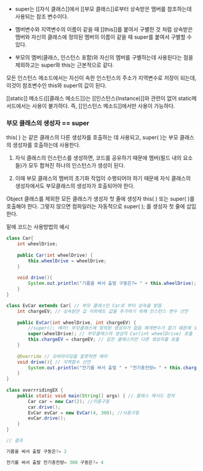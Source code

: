 - super는 [[자식 클래스]]에서 [[부모 클래스]]로부터 상속받은 멤버를 참조하는데 사용되는 참조 변수이다.

- 멤버변수와 지역변수의 이름이 같을 때 [[this]]를 붙여서 구별한 것 처럼 상속받은 멤버와 자신의 클래스에 정의된 멤버의 이름이 같을 때 super를 붙여서 구별할 수 있다.

- 부모의 멤버(클래스, 인스턴스 포함)와 자신의 멤버를 구별하는데 사용된다는 점을 제외하고는 super와 this는 근본적으로 같다.

모든 인스턴스 메소드에서는 자신이 속한 인스턴스의 주소가 지역변수로 저장이 되는데, 이것이 참조변수인 this와 super의 값이 된다.

[[static]] 메소드([[클래스 메소드]])는 [[인스턴스(Instance)]]와 관련이 없어 static메서드에서는 사용이 불가하다.
즉, [[인스턴스 메소드]]에서만 사용이 가능하다.

### 부모 클래스의 생성자  == super

this( ) 는 같은 클래스의 다른 생성자를 호출하는 데 사용되고, super( )는 부모 클래스의 생성자를 호출하는데 사용한다.

1. 자식 클래스의 인스턴스를 생성하면, 코드를 공유하기 때문에 멤버(필드 내의 요소들)가 모두 합쳐진 하나의 인스턴스가 생성이 된다. 

2. 이때 부모 클래스의 멤버의 초기화 작업이 수행되어야 하기 때문에 자식 클래스의 생성자에서도 부모클래스의 생성자가 호출되어야 한다.

Object 클래스를 제외한 모든 클래스가 생성자 첫 줄에 생성자 this( ) 또는 super( )를 호출해야 한다. 그렇지 않으면 컴파일러는 자동적으로 super( ); 를 생성자 첫 줄에 삽입한다.

밑에 코드는 사용방법의 예시
```java
class Car{ 
	int wheelDrive;
	
	public Car(int wheelDrive) { 
		this.wheelDrive = wheelDrive; 
	} 
	
	void drive(){
		System.out.println("기름을 써서 출발 구동은?= " + this.wheelDrive); 
	} 
} 

class EvCar extends Car{ // 부모 클래스인 Car로 부터 상속을 받음
	int chargeEV; // 상속받은 값 이외에도 값을 추가하기 위해 인스턴스 변수 선언
	
	public EvCar(int wheelDrive, int chargeEV) { 
		//super(); 에러! 부모클래스에 정의된 생성자가 없음 매개변수가 없기 때문에 오류
		super(wheelDrive); // 부모클래스의 생성자 Car(int wheelDrive) 호출 
		this.chargeEV = chargeEV; // 같은 클래스지만 다른 생성자를 호출
	}
	 
	@Override // 오버라이딩을 잘못하면 에러
	void drive(){ // 지역함수 선언
		System.out.println("전기를 써서 출발 " + "전기충전량= " + this.chargeEV + " 구동은?= " + this.wheelDrive); 
	} 
} 
	
class overrridingEX { 
	public static void main(String[] args) { // 클래스 매서드 정의
		Car car = new Car(2); //이륜구동 
		car.drive(); 
		EvCar evCar = new EvCar(4, 300); //사륜구동 
		evCar.drive(); 
	} 
}

// 결과

기름을 써서 출발 구동은?= 2

전기를 써서 출발 전기충전량= 300 구동은?= 4
```
